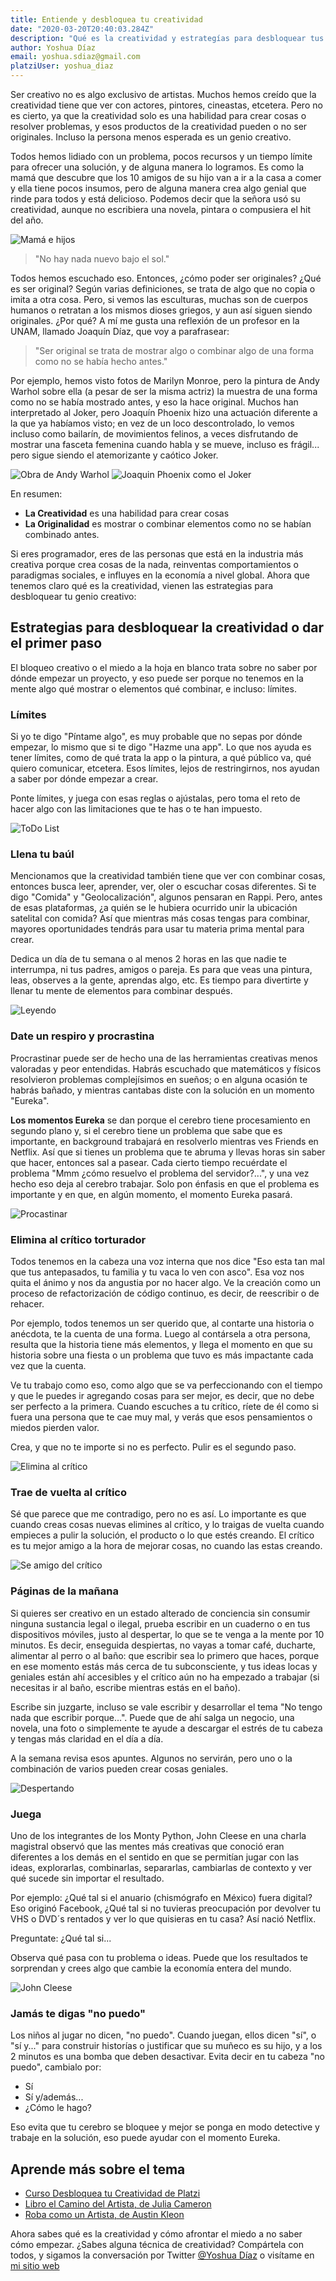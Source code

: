 ```yaml
---
title: Entiende y desbloquea tu creatividad
date: "2020-03-20T20:40:03.284Z"
description: "Qué es la creatividad y estrategías para desbloquear tus ideas y crear más"
author: Yoshua Díaz
email: yoshua.sdiaz@gmail.com
platziUser: yoshua_diaz
---
```


Ser creativo no es algo exclusivo de artistas. Muchos hemos creído que la creatividad tiene que ver con actores, pintores, cineastas, etcetera. Pero no es cierto, ya que la creatividad solo es una habilidad para crear cosas o resolver problemas, y esos productos de la creatividad pueden o no ser originales. Incluso la persona menos esperada es un genio creativo.

Todos hemos lidiado con un problema, pocos recursos y un tiempo límite para ofrecer una solución, y de alguna manera lo logramos. Es como la mamá que descubre que los 10 amigos de su hijo van a ir a la casa a comer y ella tiene pocos insumos, pero de alguna manera crea algo genial que rinde para todos y está delicioso. Podemos decir que la señora usó su creatividad, aunque no escribiera una novela, pintara o compusiera el hit del año.

![Mamá e hijos](https://static01.nyt.com/images/2019/07/31/multimedia/31-parenting-meal-prep/merlin_158560989_ed9a48e4-7786-4c73-9e7a-9124d0611472-superJumbo.jpg)

> "No hay nada nuevo bajo el sol."

Todos hemos escuchado eso. Entonces, ¿cómo poder ser originales? ¿Qué es ser original? Según varias definiciones, se trata de algo que no copia o imita a otra cosa. Pero, si vemos las esculturas, muchas son de cuerpos humanos o retratan a los mismos dioses griegos, y aun así siguen siendo originales. ¿Por qué? A mí me gusta una reflexión de un profesor en la UNAM, llamado Joaquín Díaz, que voy a parafrasear:

> "Ser original se trata de mostrar algo o combinar algo de una forma como no se había hecho antes."

Por ejemplo, hemos visto fotos de Marilyn Monroe, pero la pintura de Andy Warhol sobre ella (a pesar de ser la misma actriz) la muestra de una forma como no se había mostrado antes, y eso la hace original. Muchos han interpretado al Joker, pero Joaquín Phoenix hizo una actuación diferente a la que ya habíamos visto; en vez de un loco descontrolado, lo vemos incluso como bailarín, de movimientos felinos, a veces disfrutando de mostrar una fasceta femenina cuando habla y se mueve, incluso es frágil... pero sigue siendo el atemorizante y caótico Joker.

![Obra de Andy Warhol](https://i.pinimg.com/564x/2f/21/6d/2f216d3fde1b8531d7f665bf3b0ee325.jpg)
![Joaquin Phoenix como el Joker](https://e.rpp-noticias.io/normal/2019/10/07/225722_849259.png)

En resumen:
* **La Creatividad** es una habilidad para crear cosas
* **La Originalidad** es mostrar o combinar elementos como no se habían combinado antes.

Si eres programador, eres de las personas que está en la industria más creativa porque crea cosas de la nada, reinventas comportamientos o paradigmas sociales, e influyes en la economía a nivel global. Ahora que tenemos claro qué es la creatividad, vienen las estrategias para desbloquear tu genio creativo:

## Estrategias para desbloquear la creatividad o dar el primer paso

El bloqueo creativo o el miedo a la hoja en blanco trata sobre no saber por dónde empezar un proyecto, y eso puede ser porque no tenemos en la mente algo qué mostrar o elementos qué combinar, e incluso: límites.


### Límites

Si yo te digo "Píntame algo", es muy probable que no sepas por dónde empezar, lo mismo que si te digo "Hazme una app". Lo que nos ayuda es tener límites, como de qué trata la app o la pintura, a qué público va, qué quiero comunicar, etcetera. Esos límites, lejos de restringirnos, nos ayudan a saber por dónde empezar a crear.

Ponte límites, y juega con esas reglas o ajústalas, pero toma el reto de hacer algo con las limitaciones que te has o te han impuesto.

![ToDo List](https://miro.medium.com/max/4000/0*bP0GbIkuUFhxhzoo)

### Llena tu baúl

Mencionamos que la creatividad también tiene que ver con combinar cosas, entonces busca leer, aprender, ver, oler o escuchar cosas diferentes. Si te digo "Comida" y "Geolocalización", algunos pensaran en Rappi. Pero, antes de esas plataformas, ¿a quién se le hubiera ocurrido unir la ubicación satelital con comida? Así que mientras más cosas tengas para combinar, mayores oportunidades tendrás para usar tu materia prima mental para crear.

Dedica un día de tu semana o al menos 2 horas en las que nadie te interrumpa, ni tus padres, amigos o pareja. Es para que veas una pintura, leas, observes a la gente, aprendas algo, etc. Es tiempo para divertirte y llenar tu mente de elementos para combinar después.

![Leyendo](https://miro.medium.com/max/10368/1*0tmBPKA1YGo82VNeMS3KhA.jpeg)

### Date un respiro y procrastina

Procrastinar puede ser de hecho una de las herramientas creativas menos valoradas y peor entendidas. Habrás escuchado que matemáticos y físicos resolvieron problemas complejísimos en sueños; o en alguna ocasión te habrás bañado, y mientras cantabas diste con la solución en un momento "Eureka".

**Los momentos Eureka** se dan porque el cerebro tiene procesamiento en segundo plano y, si el cerebro tiene un problema que sabe que es importante, en background trabajará en resolverlo mientras ves Friends en Netflix. Así que si tienes un problema que te abruma y llevas horas sin saber que hacer, entonces sal a pasear. Cada cierto tiempo recuérdate el problema "Mmm ¿cómo resuelvo el problema del servidor?...", y una vez hecho eso deja al cerebro trabajar. Solo pon énfasis en que el problema es importante y en que, en algún momento, el momento Eureka pasará.

![Procastinar](https://introvertdear.com/wp-content/uploads/2019/01/better-alone-time.jpg)

### Elimina al crítico torturador
Todos tenemos en la cabeza una voz interna que nos dice "Eso esta tan mal que tus antepasados, tu familia y tu vaca lo ven con asco". Esa voz nos quita el ánimo y nos da angustia por no hacer algo. Ve la creación como un proceso de refactorización de código continuo, es decir, de reescribir o de rehacer.

Por ejemplo, todos tenemos un ser querido que, al contarte una historia o anécdota, te la cuenta de una forma. Luego al contársela a otra persona, resulta que la historia tiene más elementos, y llega el momento en que su historia sobre una fiesta o un problema que tuvo es más impactante cada vez que la cuenta.

Ve tu trabajo como eso, como algo que se va perfeccionando con el tiempo y que le puedes ir agregando cosas para ser mejor, es decir, que no debe ser perfecto a la primera. Cuando escuches a tu crítico, ríete de él como si fuera una persona que te cae muy mal, y verás que esos pensamientos o miedos pierden valor.

Crea, y que no te importe si no es perfecto. Pulir es el segundo paso.

![Elimina al crítico](https://oxitobrands.files.wordpress.com/2014/04/mrego.jpg)


### Trae de vuelta al crítico
Sé que parece que me contradigo, pero no es así. Lo importante es que cuando creas cosas nuevas elimines al crítico, y lo traigas de vuelta cuando empieces a pulir la solución, el producto o lo que estés creando. El crítico es tu mejor amigo a la hora de mejorar cosas, no cuando las estas creando.

![Se amigo del crítico](https://oxitobrands.files.wordpress.com/2014/04/mrego.jpg)

### Páginas de la mañana
Si quieres ser creativo en un estado alterado de conciencia sin consumir ninguna sustancia legal o ilegal, prueba escribir en un cuaderno o en tus dispositivos móviles, justo al despertar, lo que se te venga a la mente por 10 minutos. Es decir, enseguida despiertas, no vayas a tomar café, ducharte, alimentar al perro o al baño: que escribir sea lo primero que haces, porque en ese momento estás más cerca de tu subconsciente, y tus ideas locas y geniales están ahí accesibles y el crítico aún no ha empezado a trabajar (si necesitas ir al baño, escribe mientras estás en el baño).

Escribe sin juzgarte, incluso se vale escribir y desarrollar el tema "No tengo nada que escribir porque...". Puede que de ahí salga un negocio, una novela, una foto o simplemente te ayude a descargar el estrés de tu cabeza y tengas más claridad en el día a día.

A la semana revisa esos apuntes. Algunos no servirán, pero uno o la combinación de varios pueden crear cosas geniales.

![Despertando](https://image.freepik.com/foto-gratis/hombre-despertando-manana_44006-25.jpg)

### Juega
Uno de los integrantes de los Monty Python, John Cleese en una charla magistral observó que las mentes más creativas que conoció eran diferentes a los demás en el sentido en que se permitían jugar con las ideas, explorarlas, combinarlas, separarlas, cambiarlas de contexto y ver qué sucede sin importar el resultado.

Por ejemplo: ¿Qué tal si el anuario (chismógrafo en México) fuera digital? Eso originó Facebook, ¿Qué tal si no tuvieras preocupación por devolver tu VHS o DVD´s rentados y ver lo que quisieras en tu casa? Así nació Netflix.

Preguntate: ¿Qué tal si...

Observa qué pasa con tu problema o ideas. Puede que los resultados te sorprendan y crees algo que cambie la economía entera del mundo.

![John Cleese](https://www.gannett-cdn.com/-mm-/fa65a3335e5c862a73eaff44d1362289f2988541/c=0-0-3183-1798/local/-/media/2018/07/26/USATODAY/USATODAY/636682230184648157-AFP-AFP-RM4T8.JPG?width=660&height=373&fit=crop&format=pjpg&auto=webp)


### Jamás te digas "no puedo"
Los niños al jugar no dicen, "no puedo". Cuando juegan, ellos dicen "sí", o "sí y..." para construir historías o justificar que su muñeco es su hijo, y a los 2 minutos es una bomba que deben desactivar. Evita decir en tu cabeza "no puedo", cambialo por:

* Sí
* Sí y/además...
* ¿Cómo le hago?

Eso evita que tu cerebro se bloquee y mejor se ponga en modo detective y trabaje en la solución, eso puede ayudar con el momento Eureka.

## Aprende más sobre el tema
* [Curso Desbloquea tu Creatividad de Platzi](https://platzi.com/clases/desbloquea-creatividad/)
* [Libro el Camino del Artista, de Julia Cameron](https://www.amazon.com.mx/s?k=el+camino+del+artista&adgrpid=59474370362&gclid=EAIaIQobChMIpYzAgdaq6AIVQz0MCh2YTAFjEAAYASAAEgI-yvD_BwE&hvadid=286735114306&hvdev=c&hvlocphy=1010079&hvnetw=g&hvqmt=e&hvrand=3686087175868827961&hvtargid=kwd-490239468912&hydadcr=27005_9990392&tag=googhydr0mx-20&ref=pd_sl_54mckqn63u_e)
* [Roba como un Artista, de Austin Kleon](https://www.amazon.com.mx/Roba-como-artista-acerca-creativo/dp/6071120853/ref=sr_1_1?__mk_es_MX=%C3%85M%C3%85%C5%BD%C3%95%C3%91&crid=259INTKQQWC54&keywords=roba+como+un+artista&qid=1584762962&sprefix=roba+como+u%2Caps%2C215&sr=8-1&swrs=02A50B5514BD494FB151BADDA6AE6301)

Ahora sabes qué es la creatividad y cómo afrontar el miedo a no saber cómo empezar. ¿Sabes alguna técnica de creatividad? Compártela con todos, y sigamos la conversación por Twitter [@Yoshua Díaz](https://twitter.com/yoshuadiaz) o visítame en [mi sitio web](https://www.yoshuadiaz.com)
